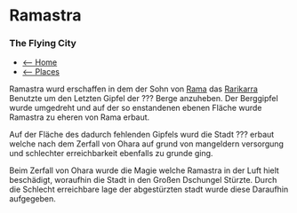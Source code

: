 # Ramastra
### The Flying City

- [<-- Home](../index.md)
- [<-- Places](../places/index.md)


Ramastra wurd erschaffen in dem der Sohn von [Rama](rama.md) das
[Rarikarra](rarikarra.md) Benutzte um den Letzten Gipfel der ??? Berge anzuheben.
Der Berggipfel wurde umgedreht und auf der so enstandenen ebenen Fläche wurde Ramastra zu eheren von Rama erbaut.

Auf der Fläche des dadurch fehlenden Gipfels wurd die Stadt ??? erbaut welche nach dem Zerfall von Ohara
auf grund von mangeldern versorgung und schlechter erreichbarkeit ebenfalls zu grunde ging.

Beim Zerfall von Ohara wurde die Magie welche Ramastra in der Luft hielt beschädigt, woraufhin die Stadt 
in den Großen Dschungel Stürzte. Durch die Schlecht erreichbare lage der abgestürzten stadt wurde diese Daraufhin
aufgegeben.


